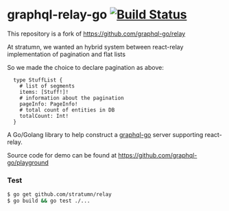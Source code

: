 # graphql-relay-go [![Build Status](https://semaphoreci.com/api/v1/stratumn/relay/branches/master/badge.svg)](https://semaphoreci.com/stratumn/relay)

This repository is a fork of https://github.com/graphql-go/relay

At stratumn, we wanted an hybrid system between react-relay implementation of pagination and flat lists

So we made the choice to declare pagination as above:

```
  type StuffList {
    # list of segments
    items: [Stuff!]!
    # information about the pagination
    pageInfo: PageInfo!
    # total count of entities in DB
    totalCount: Int!
  }
```

A Go/Golang library to help construct a [graphql-go](https://github.com/graphql-go/graphql) server supporting react-relay.

Source code for demo can be found at https://github.com/graphql-go/playground

### Test

```bash
$ go get github.com/stratumn/relay
$ go build && go test ./...
```
